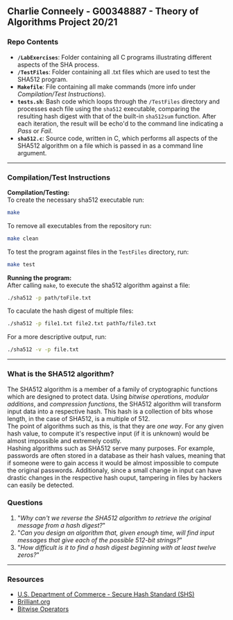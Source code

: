 ## Charlie Conneely - G00348887 - Theory of Algorithms Project 20/21

### **Repo Contents**
* **`/LabExercises`**: Folder containing all C programs illustrating different aspects of the SHA process.
* **`/TestFiles`**: Folder containing all .txt files which are used to test the SHA512 program. 
* **`Makefile`**: File containing all make commands (more info under *Compilation/Test Instructions*).
* **`tests.sh`**: Bash code which loops through the `/TestFiles` directory and processes each file using the `sha512` executable, comparing the resulting hash digest with that of the built-in `sha512sum` function. After each iteration, the result will be echo'd to the command line indicating a *Pass* or *Fail*.   
* **`sha512.c`**: Source code, written in C, which performs all aspects of the SHA512 algorithm on a file which is passed in as a command line argument.  



***
### **Compilation/Test Instructions**
**Compilation/Testing:** <br>
To create the necessary sha512 executable run:
```bash
make
```

To remove all executables from the repository run:
```bash
make clean
```

To test the program against files in the `TestFiles` directory, run:
```bash
make test
```
**Running the program:** <br>
After calling `make`, to execute the sha512 algorithm against a file: 
```bash
./sha512 -p path/toFile.txt
```

To caculate the hash digest of multiple files:
```bash
./sha512 -p file1.txt file2.txt pathTo/file3.txt
```

For a more descriptive output, run:
```bash
./sha512 -v -p file.txt
```


***
### **What is the SHA512 algorithm?**
The SHA512 algorithm is a member of a family of cryptographic functions which are designed to protect data. Using *bitwise operations*, *modular additions*, and *compression functions*, the SHA512 algorithm will transform input data into a respective hash. This hash is a collection of bits whose length, in the case of SHA512, is a multiple of 512. <br>
The point of algorithms such as this, is that they are *one way*. For any given hash value, to compute it's respective input (if it is unknown) would be almost impossible and extremely costly. <br>
Hashing algorithms such as SHA512 serve many purposes. For example, passwords are often stored in a database as their hash values, meaning that if someone were to gain access it would be almost impossible to compute the original passwords. Additionaly, since a small change in input can have drastic changes in the respective hash ouput, tampering in files by hackers can easily be detected.        

### **Questions**
1. "*Why can't we reverse the SHA512 algorithm to retrieve the original message from a hash digest?*"<br>
1. "*Can you design an algorithm that, given enough time, will find input messages that give each of the possible 512-bit strings?*"
1. "*How difficult is it to find a hash digest beginning with at least twelve zeros?*"

***
### Resources
* [U.S. Department of Commerce - Secure Hash Standard (SHS)](https://nvlpubs.nist.gov/nistpubs/FIPS/NIST.FIPS.180-4.pdf)
* [Brilliant.org](https://brilliant.org/wiki/secure-hashing-algorithms/)
* [Bitwise Operators](https://www.javatpoint.com/bitwise-operator-in-c)
